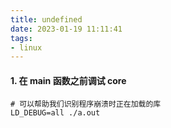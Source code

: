 ```yaml
---
title: undefined
date: 2023-01-19 11:11:41
tags:
- linux
---
```


#### 1. 在 main 函数之前调试 core

```
# 可以帮助我们识别程序崩溃时正在加载的库
LD_DEBUG=all ./a.out
```

